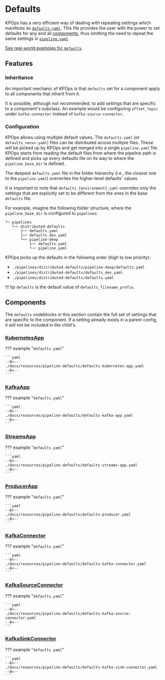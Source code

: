 # Defaults

KPOps has a very efficient way of dealing with repeating settings which manifests as [`defaults.yaml`](../../../resources/pipeline-defaults/defaults). This file provides the user with the power to set defaults for any and all [components](./components/overview.md), thus omitting the need to repeat the same settings in [`pipeline.yaml`](../../../resources/pipeline-components/pipeline).

[See real-world examples for `defaults`](../../../resources/examples/defaults).

## Features

### Inheritance

An important mechanic of KPOps is that `defaults` set for a component apply to all components that inherit from it.

It is possible, although not recommended, to add settings that are specific to a component's subclass. An example would be configuring `offset_topic` under `kafka-connector` instead of `kafka-source-connector`.

### Configuration

KPOps allows using multiple default values. The `defaults.yaml` (or `defaults_<env>.yaml`) files can be distributed across multiple files. These will be picked up by KPOps and get merged into a single `pipeline.yaml` file.
KPOps starts from reading the default files from where the pipeline path is defined and picks up every defaults file on its way to where the `pipeline_base_dir` is defined.

The deepest `defaults.yaml` file in the folder hierarchy (i.e., the closest one to the `pipeline.yaml`) overwrites the higher-level defaults' values.

It is important to note that `defaults_{environment}.yaml` overrides only the settings that are explicitly set to be different from the ones in the base `defaults` file.

For example, imagine the following folder structure, where the `pipeline_base_dir` is configured to `pipelines`:

```
└─ pipelines
   └── distributed-defaults
       ├── defaults.yaml
       ├── defaults_dev.yaml
       └── pipeline-deep
           ├── defaults.yaml
           └── pipeline.yaml
```

KPOps picks up the defaults in the following order (high to low priority):

- `./pipelines/distributed-defaults/pipeline-deep/defaults.yaml`
- `./pipelines/distributed-defaults/defaults_dev.yaml`
- `./pipelines/distributed-defaults/defaults.yaml`

<!-- dprint-ignore-start -->

!!! tip
    `defaults` is the default value of `defaults_filename_prefix`.

<!-- dprint-ignore-end -->

## Components

<!-- When possible, automatically generate a list of all component-specific settings under each component. -->

The `defaults` codeblocks in this section contain the full set of settings that are specific to the component. If a setting already exists in a parent config, it will not be included in the child's.

### [KubernetesApp](./components/kubernetes-app.md)

<!-- dprint-ignore-start -->

??? example "`defaults.yaml`"

    ```yaml
    --8<--
    ./docs/resources/pipeline-defaults/defaults-kubernetes-app.yaml
    --8<--
    ```

<!-- dprint-ignore-end -->

### [KafkaApp](./components/kafka-app.md)

<!-- dprint-ignore-start -->

??? example "`defaults.yaml`"

    ```yaml
    --8<--
    ./docs/resources/pipeline-defaults/defaults-kafka-app.yaml
    --8<--
    ```

<!-- dprint-ignore-end -->

### [StreamsApp](./components/streams-app.md)

<!-- dprint-ignore-start -->

??? example "`defaults.yaml`"

    ```yaml
    --8<--
    ./docs/resources/pipeline-defaults/defaults-streams-app.yaml
    --8<--
    ```

<!-- dprint-ignore-end -->

### [ProducerApp](./components/producer-app.md)

<!-- dprint-ignore-start -->

??? example "`defaults.yaml`"

    ```yaml
    --8<--
    ./docs/resources/pipeline-defaults/defaults-producer.yaml
    --8<--
    ```

<!-- dprint-ignore-end -->

### [KafkaConnector](./components/kafka-connector.md)

<!-- dprint-ignore-start -->

??? example "`defaults.yaml`"

    ```yaml
    --8<--
    ./docs/resources/pipeline-defaults/defaults-kafka-connector.yaml
    --8<--
    ```

<!-- dprint-ignore-end -->

### [KafkaSourceConnector](./components/kafka-source-connector.md)

<!-- dprint-ignore-start -->

??? example "`defaults.yaml`"

    ```yaml
    --8<--
    ./docs/resources/pipeline-defaults/defaults-kafka-source-connector.yaml
    --8<--
    ```

<!-- dprint-ignore-end -->

### [KafkaSinkConnector](./components/kafka-sink-connector.md)

<!-- dprint-ignore-start -->

??? example "`defaults.yaml`"

    ```yaml
    --8<--
    ./docs/resources/pipeline-defaults/defaults-kafka-sink-connector.yaml
    --8<--
    ```

<!-- dprint-ignore-end -->
